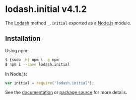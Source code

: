 # lodash.initial v4.1.2

The [Lodash](https://lodash.com/) method `_.initial` exported as a [Node.js](https://nodejs.org/) module.

## Installation

Using npm:
```bash
$ {sudo -H} npm i -g npm
$ npm i --save lodash.initial
```

In Node.js:
```js
var initial = require('lodash.initial');
```

See the [documentation](https://lodash.com/docs#initial) or [package source](https://github.com/lodash/lodash/blob/4.1.2-npm-packages/lodash.initial) for more details.
